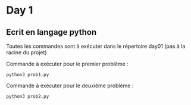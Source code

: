 # Day 1

## Ecrit en langage python

Toutes les commandes sont à exécuter dans le répertoire day01 (pas à la racine du projet)

Commande à exécuter pour le premier problème :

    python3 prob1.py


Commande à exécuter pour le deuxième problème : 

    python3 prob2.py